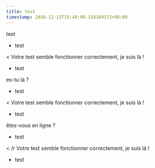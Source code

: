 ```yaml
---
title: test
timestamp: 2016-12-13T15:48:00.158169172+08:00
---
```


test
* test

< Votre test semble fonctionner correctement, je suis là !
* test

es-tu là ?
* test

< Votre test semble fonctionner correctement, je suis là !
* test

êtes-vous en ligne ?
* test

< /r Votre test semble fonctionner correctement, je suis là !
* test
